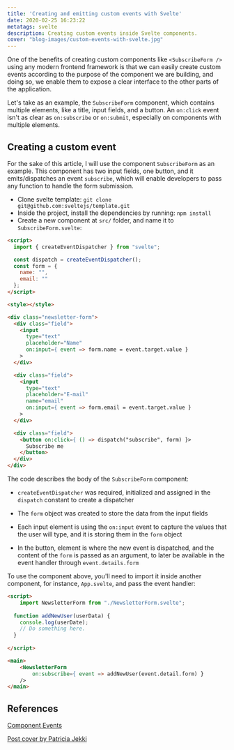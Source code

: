 ```yaml
---
title: 'Creating and emitting custom events with Svelte'
date: 2020-02-25 16:23:22
metatags: svelte
description: Creating custom events inside Svelte components.
cover: "blog-images/custom-events-with-svelte.jpg"
---
```


One of the benefits of creating custom components like `<SubscribeForm />` using any modern frontend framework is that we can easily create custom events according to the purpose of the component we are building, and doing so, we enable them to expose a clear interface to the other parts of the application. 

Let's take as an example, the `SubscribeForm` component, which contains multiple elements, like a title, input fields, and a button. An `on:click` event isn't as clear as `on:subscribe` or `on:submit`, especially on components with multiple elements.

## Creating a custom event

For the sake of this article, I will use the component `SubscribeForm` as an example. This component  has two input fields, one button, and it emits/dispatches an event `subscribe`, which will enable developers to pass any function to handle the form submission.

* Clone svelte template: `git clone git@github.com:sveltejs/template.git`
* Inside the project, install the dependencies by running: `npm install`
* Create a new component at `src/` folder, and name it to `SubscribeForm.svelte`:

```html
<script>
  import { createEventDispatcher } from "svelte";

  const dispatch = createEventDispatcher();
  const form = {
    name: "",
    email: ""
  };
</script>

<style></style>

<div class="newsletter-form">
  <div class="field">
    <input
      type="text"
      placeholder="Name"
      on:input={ event => form.name = event.target.value }
    >
  </div>

  <div class="field">
    <input
      type="text"
      placeholder="E-mail"
      name="email"
      on:input={ event => form.email = event.target.value }
    >
  </div>

  <div class="field">
    <button on:click={ () => dispatch("subscribe", form) }>
      Subscribe me
    </button>
  </div>
</div>

```

The code describes the body of the `SubscribeForm` component:

* `createEventDispatcher` was required, initialized and assigned in the `dispatch` constant to create a dispatcher

* The `form` object was created to store the data from the input fields

* Each input element is using the `on:input` event to capture the values that the user will type, and it is storing them in the `form` object

* In the button, element is where the new event is dispatched, and the content of the `form` is passed as an argument, to later be available in the event handler through `event.details.form`

  

To use the component above, you'll need to import it inside another component, for instance, `App.svelte`, and pass the event handler:

```html
<script>
	import NewsletterForm from "./NewsletterForm.svelte";
	
  function addNewUser(userData) {
    console.log(userDate);
    // Do something here.
  }
	
</script>

<main>
	<NewsletterForm
		on:subscribe={ event => addNewUser(event.detail.form) }
	/>
</main>
```

## References

[Component Events](https://svelte.dev/tutorial/component-events)

[Post cover by Patricia Jekki](https://unsplash.com/photos/bQxU4Hk-Hyw)